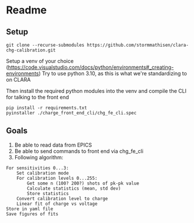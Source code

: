 # Readme

## Setup
```
git clone --recurse-submodules https://github.com/stormmathisen/clara-chg-calibration.git
```

Setup a venv of your choice (https://code.visualstudio.com/docs/python/environments#_creating-environments)
Try to use python 3.10, as this is what we're standardizing to on CLARA

Then install the required python modules into the venv and compile the CLI for talking to the front end
```
pip install -r requirements.txt
pyinstaller ./charge_front_end_cli/chg_fe_cli.spec

```

## Goals
1. Be able to read data from EPICS
2. Be able to send commands to front end via chg_fe_cli
3. Following algorithm:
```
For sensitivities 0...3:
    Set calibration mode
    For calibration levels 0...255:
        Get some n (100? 200?) shots of pk-pk value
        Calculate statistics (mean, std dev)
        Store statistics
    Convert calibration level to charge
    Linear fit of charge vs voltage
Store in yaml file
Save figures of fits
```
